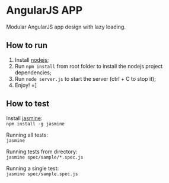 # AngularJS APP
Modular AngularJS app design with lazy loading.

## How to run
1. Install [nodejs](https://nodejs.org/);
2. Run `npm install` from root folder to install the nodejs project dependencies;
3. Run `node server.js` to start the server (ctrl + C to stop it);
4. Enjoy! =]

## How to test
Install [jasmine](http://jasmine.github.io/edge/introduction.html/):  
`npm install -g jasmine`

Running all tests:  
`jasmine`

Running tests from directory:  
`jasmine spec/sample/*.spec.js`

Running a single test:  
`jasmine spec/sample.spec.js`
